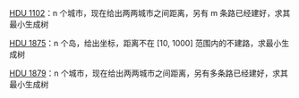 [HDU 1102](https://github.com/Hapoa/Accepted/blob/master/20%20-%20%E6%9C%80%E5%B0%8F%E7%94%9F%E6%88%90%E6%A0%91/001%20-%20HDU%201102.md)：n 个城市，现在给出两两城市之间距离，另有 m 条路已经建好，求其最小生成树

[HDU 1875](https://github.com/Hapoa/Accepted/blob/master/20%20-%20%E6%9C%80%E5%B0%8F%E7%94%9F%E6%88%90%E6%A0%91/002%20-%20HDU%201875.md)：n 个岛，给出坐标，距离不在 [10, 1000] 范围内的不建路，求最小生成树

[HDU 1879](https://github.com/Hapoa/Accepted/blob/master/20%20-%20%E6%9C%80%E5%B0%8F%E7%94%9F%E6%88%90%E6%A0%91/003%20-%20HDU%201879.md)：n 个城市，现在给出两两城市之间距离，另有多条路已经建好，求其最小生成树


























